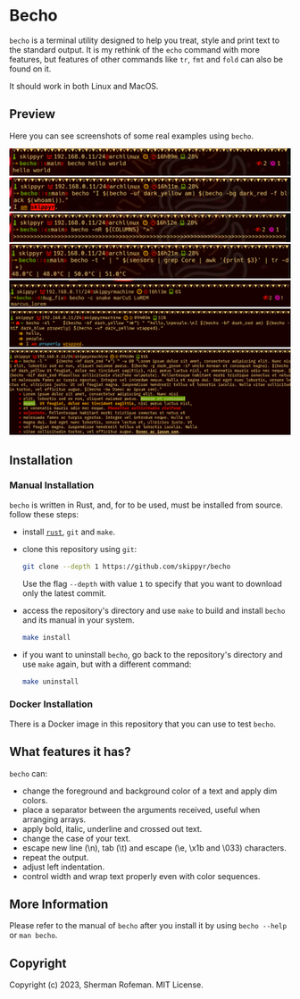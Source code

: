 # Becho

`becho` is a terminal utility designed to help you treat, style and print text
to the standard output. It is my rethink of the `echo` command with more
features, but features of other commands like `tr`, `fmt` and `fold` can
also be found on it.

It should work in both Linux and MacOS.


## Preview

Here you can see screenshots of some real examples using `becho`.

![](preview/preview_0.png)
![](preview/preview_1.png)
![](preview/preview_2.png)
![](preview/preview_3.png)
![](preview/preview_4.png)
![](preview/preview_5.png)
![](preview/preview_6.png)


## Installation

### Manual Installation

`becho` is written in Rust, and, for to be used, must be installed from source.
follow these steps:

  + install [`rust`](https://www.rust-lang.org), `git` and `make`.
  + clone this repository using `git`:

    ```bash
    git clone --depth 1 https://github.com/skippyr/becho
    ```

    Use the flag `--depth` with value `1` to specify that you want to download
    only the latest commit.

  + access the repository's directory and use `make` to build and install
    `becho` and its manual in your system.

    ```bash
    make install
    ```

  + if you want to uninstall `becho`, go back to the repository's directory
    and use `make` again, but with a different command:

    ```bash
    make uninstall
    ```
    
### Docker Installation

There is a Docker image in this repository that you can use to test `becho`.


## What features it has?
`becho` can:
  + change the foreground and background color of a text and apply dim colors.
  + place a separator between the arguments received, useful when arranging
    arrays.
  + apply bold, italic, underline and crossed out text.
  + change the case of your text.
  + escape new line (\n), tab (\t) and escape (\e, \x1b and \033) characters.
  + repeat the output.
  + adjust left indentation.
  + control width and wrap text properly even with color sequences.


## More Information

Please refer to the manual of `becho` after you install it by using
`becho --help` or `man becho`.

## Copyright

Copyright (c) 2023, Sherman Rofeman. MIT License.
